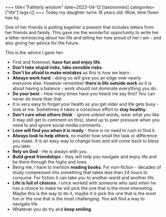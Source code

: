 +++
title="Fatherly wisdom"
date=2023-04-12
[taxonomies]
categories=["life"]
tags=[]
+++
Today my daughter turns 18 years old. Wow, time flown has by.

One of her friends is putting together a present that includes letters from her friends and family. This gave me the wonderful opportunity to write her a letter reminiscing about her life and telling her how proud of her I am - and also giving her advice for the future.

<!-- more -->

This is the advice I gave her:

- First and foremost, **have fun and enjoy life**. 
- **Don't take stupid risks, take sensible risks.**
- **Don't be afraid to make mistakes** as this is how we learn. 
- **Always work hard** - doing so will give you an edge over nearly everyone else. However remember **there is life outside work** so it is about having a balance - work should not dominate everything you do.
- **Do your best** - How many times have you heard me say this? You can never do more than that. 
- It is very easy to forget your health as you get older and life gets busy - look at me. Sometimes it takes a conscious effort to **stay healthy**. 
- **Don't care what others think** - ignore unkind words, wear what you like (I may still get to comment on this), stand up to peer pressure when you need to and ignore social media comments.
- **Love will find you when it is ready** - there is no need to rush to find it.
- **Always look to help others**, no matter how small the task or difference you make. It is an easy way to change lives and will come back to bless you later.
- **Rely on God** - He is always with you.
- **Build great friendships** - they will help you navigate and enjoy life and be there through the highs and lows. 
- Being me, I have to mention **reading books**. For non-fiction - decades of study compressed into something that takes less than 24 hours to consume. For fiction it can take you to another world and another life. 
- **Life is full of choices.** I once worked with someone who said when he has a choice to make he will pick the one that is the most interesting. Maybe this is the way to do it, maybe it is pick the one that is the most fun or the one that is the most challenging. You will find a way to navigate life.
- Whatever you do try and **keep smiling**.